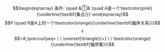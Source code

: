 $$\begin{eqnarray}
条件: \quad
&①& \quad A是一个\textcolor{pink}{\underline{\textbf{集合}}} 
\end{eqnarray}$$
$$if \quad R是A上的一个\textcolor{orange}{\underline{\textbf{偏序关系}}}$$
$$\quad \Downarrow \quad $$
$$<A,\preccurlyeq>  \ \  \overset{\triangle}{=} \ \ \textcolor{orange}{\underline{\textbf{偏序集}}}$$